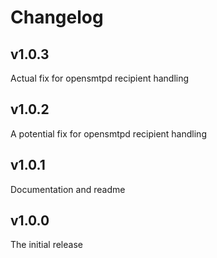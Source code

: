# Changelog

## v1.0.3

Actual fix for opensmtpd recipient handling

## v1.0.2

A potential fix for opensmtpd recipient handling

## v1.0.1

Documentation and readme

## v1.0.0

The initial release
